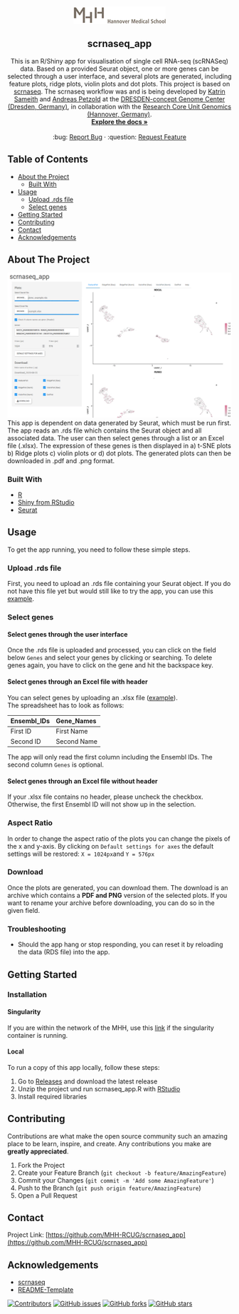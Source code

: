 <!-- PROJECT LOGO -->
<br />
<p align="center">
  <a href="https://github.com/MHH-RCUG/scrnaseq_app">
    <img src="www/MHH.png" alt="Logo">
  </a>

  <h2 align="center">scrnaseq_app</h2>

  <p align="center">
    This is an R/Shiny app for visualisation of single cell RNA-seq (scRNASeq) data. Based on a provided Seurat object, one or more genes can be selected through a user interface, and several plots are generated, including feature plots, ridge plots, violin plots and dot plots. This project is based on <a href="https://github.com/ktrns/scrnaseq">scrnaseq</a>. The scrnaseq workflow was and is being developed by <a href="https://github.com/ktrns">Katrin Sameith</a> and <a href="https://github.com/andpet0101">Andreas Petzold</a> at the <a href="https://genomecenter.tu-dresden.de/about-us">DRESDEN-concept Genome Center (Dresden, Germany)</a>, in collaboration with the <a href="https://www.mhh.de/genomics">Research Core Unit Genomics (Hannover, Germany)</a>.
    <br />
    <a href="https://github.com/MHH-RCUG/scrnaseq_app"><strong>Explore the docs »</strong></a>
    <br />
    <br />
     :bug:
    <a href="https://github.com/MHH-RCUG/scrnaseq_app/issues">Report Bug</a>
    ·  :question:
    <a href="https://github.com/MHH-RCUG/scrnaseq_app/issues">Request Feature</a>
  </p>
</p>



<!-- TABLE OF CONTENTS -->
## Table of Contents

* [About the Project](#about-the-project)
  * [Built With](#built-with)
* [Usage](#usage)
  * [Upload .rds file](#upload-rds-file)
  * [Select genes](#select-genes)
* [Getting Started](#getting-started)
* [Contributing](#contributing)
* [Contact](#contact)
* [Acknowledgements](#acknowledgements)



<!-- ABOUT THE PROJECT -->
## About The Project

![screenshot](https://github.com/MHH-RCUG/scrnaseq_app/blob/master/www/screenshot.PNG)
This app is dependent on data generated by Seurat, which must be run first. The app reads an .rds file which contains the Seurat object and all associated data.  The user can then select genes through a list or an Excel file (.xlsx). The expression of these genes is then displayed in a) t-SNE plots b) Ridge plots c) violin plots or d) dot plots. The generated plots can then be downloaded in .pdf and .png format. 

### Built With

* [R](https://www.r-project.org/)
* [Shiny from RStudio](https://shiny.rstudio.com/)
* [Seurat](https://satijalab.org/seurat/)



<!-- USAGE EXAMPLES -->
## Usage

To get the app running, you need to follow these simple steps.

### Upload .rds file
First, you need to upload an .rds file containing your Seurat object. If you do not have this file yet but would still like to try the app, you can use this [example](https://owncloud.gwdg.de/index.php/s/rRawkhIOVe1T5qi).

### Select genes

#### Select genes through the user interface
Once the .rds file is uploaded and processed, you can click on the field below `Genes` and select your genes by clicking or searching. To delete genes again, you have to click on the gene and hit the backspace key.

#### Select genes through an Excel file with header
You can select genes by uploading an .xlsx file ([example](https://owncloud.gwdg.de/index.php/s/ZwY0iVPji6uBVKO)).  
The spreadsheet has to look as follows:

| Ensembl_IDs | Gene_Names |
| :--- | :--- |
| First ID  | First Name |
| Second ID | Second Name |

The app will only read the first column including the Ensembl IDs. The second column `Genes` is optional.

#### Select genes through an Excel file without header
If your .xlsx file contains no header, please uncheck the checkbox. Otherwise, the first Ensembl ID will not show up in the selection.

### Aspect Ratio
In order to change the aspect ratio of the plots you can change the pixels of the x and y-axis. By clicking on `Default settings for axes` the default settings will be restored: `X = 1024px`and `Y = 576px`

### Download
Once the plots are generated, you can download them. The download is an archive which contains a **PDF and PNG** version of the selected plots.
If you want to rename your archive before downloading, you can do so in the given field.

### Troubleshooting

  * Should the app hang or stop responding, you can reset it by reloading the data (RDS file) into the app.

<!-- GETTING STARTED -->
## Getting Started

### Installation

#### Singularity
If you are within the network of the MHH, use this [link](http://172.24.148.210:3838/) if the singularity container is running.

#### Local
To run a copy of this app locally, follow these steps:
1. Go to [Releases](https://github.com/MHH-RCUG/scrnaseq_app/releases) and download the latest release
2. Unzip the project und run scrnaseq_app.R with [RStudio](https://rstudio.com/)
3. Install required libraries


<!-- CONTRIBUTING -->
## Contributing

Contributions are what make the open source community such an amazing place to be learn, inspire, and create. Any contributions you make are **greatly appreciated**.

1. Fork the Project
2. Create your Feature Branch (`git checkout -b feature/AmazingFeature`)
3. Commit your Changes (`git commit -m 'Add some AmazingFeature'`)
4. Push to the Branch (`git push origin feature/AmazingFeature`)
5. Open a Pull Request



<!-- LICENSE 
## License

Distributed under the MIT License. See `LICENSE` for more information.
-->


<!-- CONTACT -->
## Contact

Project Link: [https://github.com/MHH-RCUG/scrnaseq_app](https://github.com/MHH-RCUG/scrnaseq_app)



<!-- ACKNOWLEDGEMENTS -->
## Acknowledgements

* [scrnaseq](https://github.com/ktrns/scrnaseq)
* [README-Template](https://github.com/othneildrew/Best-README-Template)  


[![Contributors](https://img.shields.io/github/contributors/MHH-RCUG/scrnaseq_app)](https://github.com/MHH-RCUG/scrnaseq_app/graphs/contributors)
[![GitHub issues](https://img.shields.io/github/issues/MHH-RCUG/scrnaseq_app)](https://github.com/MHH-RCUG/scrnaseq_app/issues)
[![GitHub forks](https://img.shields.io/github/forks/MHH-RCUG/scrnaseq_app)](https://github.com/MHH-RCUG/scrnaseq_app/network)
[![GitHub stars](https://img.shields.io/github/stars/MHH-RCUG/scrnaseq_app)](https://github.com/MHH-RCUG/scrnaseq_app/stargazers)
